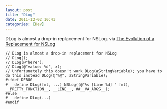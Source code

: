 ```yaml
---
layout: post
title: "DLog"
date: 2011-12-02 10:41
categories: [Dev]
---
```


DLog is almost a drop-in replacement for NSLog. via [The Evolution of a Replacement for NSLog](http://iphoneincubator.com/blog/debugging/the-evolution-of-a-replacement-for-nslog)

```objc
// DLog is almost a drop-in replacement for NSLog
// DLog();
// DLog(@"here");
// DLog(@"value: %d", x);
// Unfortunately this doesn't work DLog(aStringVariable); you have to do this instead DLog(@"%@", aStringVariable);
#ifdef DEBUG
#	define DLog(fmt, ...) NSLog((@"%s [Line %d] " fmt), __PRETTY_FUNCTION__, __LINE__, ##__VA_ARGS__);
#else
#	define DLog(...)
#endif
```

